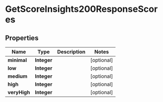 

# GetScoreInsights200ResponseScores


## Properties

| Name | Type | Description | Notes |
|------------ | ------------- | ------------- | -------------|
|**minimal** | **Integer** |  |  [optional] |
|**low** | **Integer** |  |  [optional] |
|**medium** | **Integer** |  |  [optional] |
|**high** | **Integer** |  |  [optional] |
|**veryHigh** | **Integer** |  |  [optional] |




